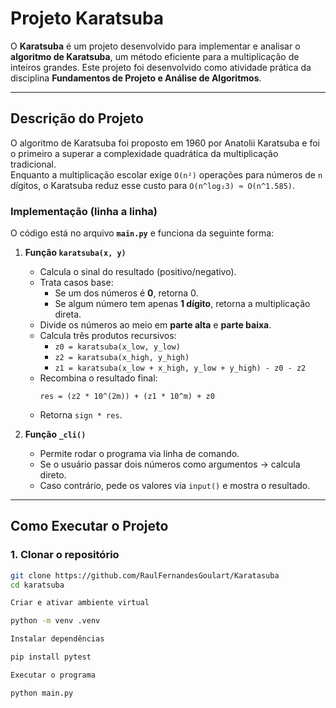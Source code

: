 # Projeto Karatsuba

O **Karatsuba** é um projeto desenvolvido para implementar e analisar o **algoritmo de Karatsuba**, um método eficiente para a multiplicação de inteiros grandes. Este projeto foi desenvolvido como atividade prática da disciplina **Fundamentos de Projeto e Análise de Algoritmos**.

---

## Descrição do Projeto

O algoritmo de Karatsuba foi proposto em 1960 por Anatolii Karatsuba e foi o primeiro a superar a complexidade quadrática da multiplicação tradicional.  
Enquanto a multiplicação escolar exige `O(n²)` operações para números de `n` dígitos, o Karatsuba reduz esse custo para `O(n^log₂3) ≈ O(n^1.585)`.

### Implementação (linha a linha)

O código está no arquivo **`main.py`** e funciona da seguinte forma:

1. **Função `karatsuba(x, y)`**  
   - Calcula o sinal do resultado (positivo/negativo).  
   - Trata casos base:  
     - Se um dos números é **0**, retorna 0.  
     - Se algum número tem apenas **1 dígito**, retorna a multiplicação direta.  
   - Divide os números ao meio em **parte alta** e **parte baixa**.  
   - Calcula três produtos recursivos:  
     - `z0 = karatsuba(x_low, y_low)`  
     - `z2 = karatsuba(x_high, y_high)`  
     - `z1 = karatsuba(x_low + x_high, y_low + y_high) - z0 - z2`  
   - Recombina o resultado final:  
     ```
     res = (z2 * 10^(2m)) + (z1 * 10^m) + z0
     ```
   - Retorna `sign * res`.

2. **Função `_cli()`**  
   - Permite rodar o programa via linha de comando.  
   - Se o usuário passar dois números como argumentos → calcula direto.  
   - Caso contrário, pede os valores via `input()` e mostra o resultado.

---

## Como Executar o Projeto

### 1. Clonar o repositório
```bash
git clone https://github.com/RaulFernandesGoulart/Karatasuba
cd karatsuba

Criar e ativar ambiente virtual

python -m venv .venv

Instalar dependências

pip install pytest

Executar o programa

python main.py

